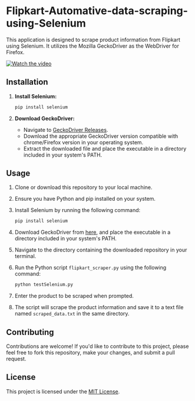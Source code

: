 # Flipkart-Automative-data-scraping-using-Selenium

This application is designed to scrape product information from Flipkart using Selenium. It utilizes the Mozilla GeckoDriver as the WebDriver for Firefox.

[![Watch the video](https://i.ytimg.com/vi/S2M13AUmo30/maxresdefault.jpg)](https://youtu.be/S2M13AUmo30)


## Installation

1. **Install Selenium:**

    ```bash
    pip install selenium
    ```

2. **Download GeckoDriver:**

    - Navigate to [GeckoDriver Releases](https://github.com/mozilla/geckodriver/releases).
    - Download the appropriate GeckoDriver version compatible with chrome/Firefox version in your operating system.
    - Extract the downloaded file and place the executable in a directory included in your system's PATH.

## Usage

1. Clone or download this repository to your local machine.
   
2. Ensure you have Python and pip installed on your system.

3. Install Selenium by running the following command:

    ```bash
    pip install selenium
    ```

4. Download GeckoDriver from [here](https://github.com/mozilla/geckodriver/releases), and place the executable in a directory included in your system's PATH.

5. Navigate to the directory containing the downloaded repository in your terminal.

6. Run the Python script `flipkart_scraper.py` using the following command:

    ```bash
    python testSelenium.py
    ```

7. Enter the product to be scraped when prompted.

8. The script will scrape the product information and save it to a text file named `scraped_data.txt` in the same directory.

## Contributing

Contributions are welcome! If you'd like to contribute to this project, please feel free to fork this repository, make your changes, and submit a pull request.

## License

This project is licensed under the [MIT License](LICENSE).


